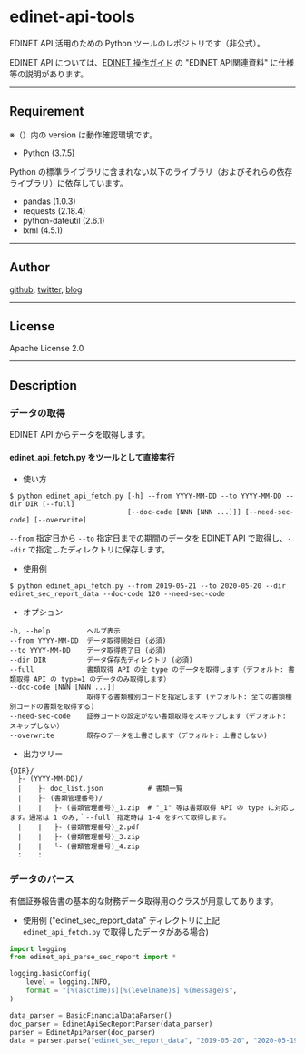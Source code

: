 # edinet-api-tools
EDINET API 活用のための Python ツールのレポジトリです（非公式）。

EDINET API については、[EDINET 操作ガイド](https://disclosure.edinet-fsa.go.jp/EKW0EZ0015.html) の "EDINET API関連資料" に仕様等の説明があります。

---
## Requirement
※（）内の version は動作確認環境です。
* Python (3.7.5)  

Python の標準ライブラリに含まれない以下のライブラリ（およびそれらの依存ライブラリ）に依存しています。  
* pandas (1.0.3)
* requests (2.18.4)
* python-dateutil (2.6.1)
* lxml (4.5.1)
---
## Author
[github](https://github.com/sarubee "github"), [twitter](https://twitter.com/fire50net "twitter"), [blog](https://fire50.net/ "blog")

---
## License
Apache License 2.0

---
## Description
### データの取得
EDINET API からデータを取得します。
#### edinet_api_fetch.py をツールとして直接実行
* 使い方
```
$ python edinet_api_fetch.py [-h] --from YYYY-MM-DD --to YYYY-MM-DD --dir DIR [--full]
                             [--doc-code [NNN [NNN ...]]] [--need-sec-code] [--overwrite]
```
`--from` 指定日から `--to` 指定日までの期間のデータを EDINET API で取得し、`--dir` で指定したディレクトリに保存します。
* 使用例
```
$ python edinet_api_fetch.py --from 2019-05-21 --to 2020-05-20 --dir edinet_sec_report_data --doc-code 120 --need-sec-code
```
* オプション
```
-h, --help         ヘルプ表示
--from YYYY-MM-DD  データ取得開始日 (必須) 
--to YYYY-MM-DD    データ取得終了日 (必須) 
--dir DIR          データ保存先ディレクトリ (必須) 
--full             書類取得 API の全 type のデータを取得します（デフォルト: 書類取得 API の type=1 のデータのみ取得します）
--doc-code [NNN [NNN ...]]
                   取得する書類種別コードを指定します (デフォルト: 全ての書類種別コードの書類を取得する)
--need-sec-code    証券コードの設定がない書類取得をスキップします（デフォルト: スキップしない）
--overwrite        既存のデータを上書きします（デフォルト: 上書きしない)
```
* 出力ツリー
```
{DIR}/
  ├- (YYYY-MM-DD)/
  |    ├- doc_list.json           # 書類一覧
  |    ├- (書類管理番号)/
  |    |   ├- (書類管理番号)_1.zip  # "_1" 等は書類取得 API の type に対応します。通常は 1 のみ,｀--full｀指定時は 1-4 をすべて取得します。
  |    |   ├- (書類管理番号)_2.pdf
  |    |   ├- (書類管理番号)_3.zip
  |    |   └- (書類管理番号)_4.zip
  :    :
```

### データのパース
有価証券報告書の基本的な財務データ取得用のクラスが用意してあります。

* 使用例 ("edinet_sec_report_data" ディレクトリに上記 `edinet_api_fetch.py` で取得したデータがある場合)
```python
import logging 
from edinet_api_parse_sec_report import *

logging.basicConfig(
    level = logging.INFO,
    format = "[%(asctime)s][%(levelname)s] %(message)s",
)

data_parser = BasicFinancialDataParser()
doc_parser = EdinetApiSecReportParser(data_parser)
parser = EdinetApiParser(doc_parser)
data = parser.parse("edinet_sec_report_data", "2019-05-20", "2020-05-19")
```
